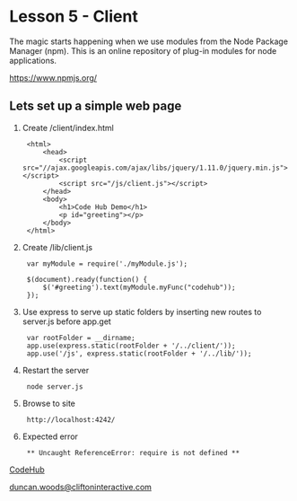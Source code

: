 Lesson 5 - Client
=================

The magic starts happening when we use modules from the Node Package Manager (npm). This is an online repository of plug-in modules for node applications.

https://www.npmjs.org/

Lets set up a simple web page
-----------------------------

1. Create /client/index.html

        <html>
            <head>
                <script src="//ajax.googleapis.com/ajax/libs/jquery/1.11.0/jquery.min.js"></script>
                <script src="/js/client.js"></script>
            </head>
            <body>
                <h1>Code Hub Demo</h1>
                <p id="greeting"></p>
            </body>
        </html>


2. Create /lib/client.js

        var myModule = require('./myModule.js');

        $(document).ready(function() {
            $('#greeting').text(myModule.myFunc("codehub"));
        });


3. Use express to serve up static folders by inserting new routes to server.js before app.get

        var rootFolder = __dirname;
        app.use(express.static(rootFolder + '/../client/'));
        app.use('/js', express.static(rootFolder + '/../lib/'));


4. Restart the server

        node server.js


5. Browse to site

        http://localhost:4242/

6. Expected error

        ** Uncaught ReferenceError: require is not defined **


[CodeHub](http://www.codehub.org.uk/)

<duncan.woods@cliftoninteractive.com>